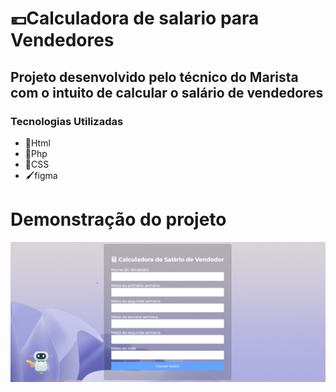 # 💶Calculadora de salario para Vendedores

 ## **Projeto desenvolvido pelo técnico do Marista com o intuito de calcular o salário de vendedores**












### Tecnologias Utilizadas
- 📜Html
- 🐘Php
- 🎨CSS
- 🖌️figma

# Demonstração do projeto

![Imagem](./trab_leo.png)